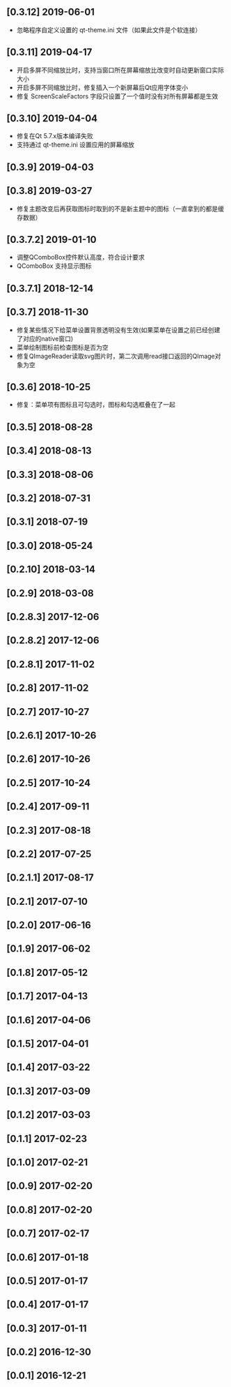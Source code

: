 ## [0.3.12] 2019-06-01

*  忽略程序自定义设置的 qt-theme.ini 文件（如果此文件是个软连接）

## [0.3.11] 2019-04-17

*  开启多屏不同缩放比时，支持当窗口所在屏幕缩放比改变时自动更新窗口实际大小
*  开启多屏不同缩放比时，修复插入一个新屏幕后Qt应用字体变小
*  修复 ScreenScaleFactors 字段只设置了一个值时没有对所有屏幕都是生效

## [0.3.10] 2019-04-04

*  修复在Qt 5.7.x版本编译失败
*  支持通过 qt-theme.ini 设置应用的屏幕缩放

## [0.3.9] 2019-04-03


## [0.3.8] 2019-03-27

*  修复主题改变后再获取图标时取到的不是新主题中的图标（一直拿到的都是缓存数据）

## [0.3.7.2] 2019-01-10

*  调整QComboBox控件默认高度，符合设计要求
*  QComboBox 支持显示图标

## [0.3.7.1] 2018-12-14


## [0.3.7] 2018-11-30

*  修复某些情况下给菜单设置背景透明没有生效(如果菜单在设置之前已经创建了对应的native窗口)
*  菜单绘制图标前检查图标是否为空
*  修复QImageReader读取svg图片时，第二次调用read接口返回的QImage对象为空

## [0.3.6] 2018-10-25

*  修复：菜单项有图标且可勾选时，图标和勾选框叠在了一起

## [0.3.5] 2018-08-28


## [0.3.4] 2018-08-13


## [0.3.3] 2018-08-06


## [0.3.2] 2018-07-31


## [0.3.1] 2018-07-19


## [0.3.0] 2018-05-24


## [0.2.10] 2018-03-14


## [0.2.9] 2018-03-08


## [0.2.8.3] 2017-12-06


## [0.2.8.2] 2017-12-06


## [0.2.8.1] 2017-11-02


## [0.2.8] 2017-11-02


## [0.2.7] 2017-10-27


## [0.2.6.1] 2017-10-26


## [0.2.6] 2017-10-26


## [0.2.5] 2017-10-24


## [0.2.4] 2017-09-11


## [0.2.3] 2017-08-18


## [0.2.2] 2017-07-25


## [0.2.1.1] 2017-08-17


## [0.2.1] 2017-07-10


## [0.2.0] 2017-06-16


## [0.1.9] 2017-06-02


## [0.1.8] 2017-05-12


## [0.1.7] 2017-04-13


## [0.1.6] 2017-04-06


## [0.1.5] 2017-04-01


## [0.1.4] 2017-03-22


## [0.1.3] 2017-03-09


## [0.1.2] 2017-03-03


## [0.1.1] 2017-02-23


## [0.1.0] 2017-02-21


## [0.0.9] 2017-02-20


## [0.0.8] 2017-02-20


## [0.0.7] 2017-02-17


## [0.0.6] 2017-01-18


## [0.0.5] 2017-01-17


## [0.0.4] 2017-01-17


## [0.0.3] 2017-01-11


## [0.0.2] 2016-12-30


## [0.0.1] 2016-12-21


